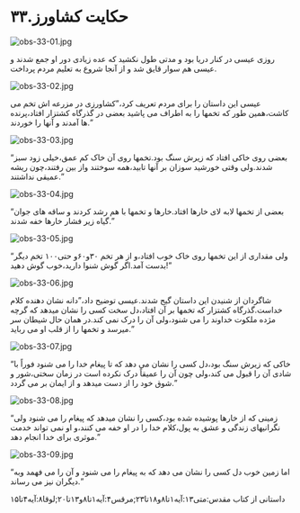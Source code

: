 ۳۳.حکایت کشاورز
===============

![obs-33-01.jpg](/var/www/vhosts/door43.org/httpdocs/data/gitrepo/media/en/obs/obs-33-01.jpg "obs-33-01.jpg")

روزی عیسی در کنار دریا بود و مدتی طول نکشید که عده زیادی دور او جمع شدند
و عیسی هم سوار قایق شد و از آنجا شروع به تعلیم مردم پرداخت.

![obs-33-02.jpg](/var/www/vhosts/door43.org/httpdocs/data/gitrepo/media/en/obs/obs-33-02.jpg "obs-33-02.jpg")

عیسی این داستان را برای مردم تعریف کرد،”کشاورزی در مزرعه اش تخم می
کاشت،همین طور که تخمها را به اطراف می پاشید بعضی در گذرگاه کشتزار
افتاد،پرنده ها آمدند و آنها را خوردند.”

![obs-33-03.jpg](/var/www/vhosts/door43.org/httpdocs/data/gitrepo/media/en/obs/obs-33-03.jpg "obs-33-03.jpg")

“بعضی روی خاکی افتاد که زیرش سنگ بود.تخمها روی آن خاک کم عمق،خیلی زود
سبز شدند.ولی وقتی خورشید سوزان بر آنها تابید،همه سوختند واز بین
رفتند،چون ریشه عمیقی نداشتند.”

![obs-33-04.jpg](/var/www/vhosts/door43.org/httpdocs/data/gitrepo/media/en/obs/obs-33-04.jpg "obs-33-04.jpg")

“بعضی از تخمها لابه لای خارها افتاد.خارها و تخمها با هم رشد کردند و ساقه
های جوان گیاه زیر فشار خارها خفه شدند.”

![obs-33-05.jpg](/var/www/vhosts/door43.org/httpdocs/data/gitrepo/media/en/obs/obs-33-05.jpg "obs-33-05.jpg")

“ولی مقداری از این تخمها روی خاک خوب افتاد،و از هر تخم ۳۰و۶۰و حتی۱۰۰ تخم
دیگر بدست آمد.اگر گوش شنوا دارید،خوب گوش دهید!”

![obs-33-06.jpg](/var/www/vhosts/door43.org/httpdocs/data/gitrepo/media/en/obs/obs-33-06.jpg "obs-33-06.jpg")

شاگردان از شنیدن این داستان گیج شدند.عیسی توضیح داد،”دانه نشان دهنده
کلام خداست.گذرگاه کشتزار که تخمها بر آن افتاد،دل سخت کسی را نشان میدهد
که گرچه مژده ملکوت خداوند را می شنود،ولی آن را درک نمی کند.در همان حال
شیطان سر میرسد و تخمها را از قلب او می رباید.”

![obs-33-07.jpg](/var/www/vhosts/door43.org/httpdocs/data/gitrepo/media/en/obs/obs-33-07.jpg "obs-33-07.jpg")

“خاکی که زیرش سنگ بود،دل کسی را نشان می دهد که تا پیغام خدا را می شنود
فوراً با شادی آن را قبول می کند،ولی چون آن را عمیقاً درک نکرده است در
زمان سختی،شور و شوق خود را از دست میدهد و از ایمان بر می گردد.”

![obs-33-08.jpg](/var/www/vhosts/door43.org/httpdocs/data/gitrepo/media/en/obs/obs-33-08.jpg "obs-33-08.jpg")

“زمینی که از خارها پوشیده شده بود،کسی را نشان میدهد که پیغام را می شنود
ولی نگرانیهای زندگی و عشق به پول،کلام خدا را در او خفه می کنند،و او نمی
تواند خدمت موثری برای خدا انجام دهد.”

![obs-33-09.jpg](/var/www/vhosts/door43.org/httpdocs/data/gitrepo/media/en/obs/obs-33-09.jpg "obs-33-09.jpg")

“اما زمین خوب دل کسی را نشان می دهد که به پیغام را می شنود و آن را می
فهمد وبه دیگران نیز می رساند.”

داستانی از کتاب
مقدس:متی۱۳:آیه۱تا۸و۱۸تا۲۳;مرقس۴:آیه۱تا۸و۱۳تا۲۰;لوقا۸:آیه۴تا۱۵
